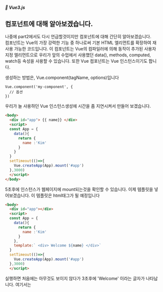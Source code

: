 ##### 🌵 Vue3.js

## 컴포넌트에 대해 알아보겠습니다.  

나중에 part2에서도 다시 언급할것이지만 컴포넌트에 대해 간단히 알아보겠습니다.   
컴포넌트는 Vue의 가장 강력한 기능 중 하나로써 기본 HTML 엘리먼트를 확장하여 재사용 가능한 코드입니다. 이 컴포넌트는 Vue의 컴파일러에 의해 동작이 추가된 사용자 지정 엘리먼트으로 우리가 앞의 수업에서 사용했던 data(),  methods, computed, watch등 속성을 사용할 수 있습니다.
또한 Vue 컴포넌트는 Vue 인스턴스이기도 합니다.  

생성하는 방법은, Vue.component(tagName, options)입니다
```
Vue.component('my-component', {
  // 옵션
})
```  
우리가 늘 사용하던 Vue 인스턴스생성에 시간을 좀 지연시켜서 만들어 보겠습니다. 
```html
<body>
  <div id="app"> {{ name}} </div>
  <script>
  const App = {
    data(){
      return {
        name :'Kim'
      }
    }
  }
  setTimeout(()=>{
    Vue.createApp(App).mount('#app')
  },3000)
  </script>
</body>
```
5초후에 인스턴스가 웹페이지에 mount되는것을 확인할 수 있습니다. 이제 템플릿을 넣어보겠습니다. 이 템플릿은 html태그가 될 예정입니다

```html
<body>
  <div id="app"></div>
  <script>
  const App = {
    data(){
      return {
        name :'Kim'
      }
    },
    template:` <div> Welcome ${name} </div>`
  }
  setTimeout(()=>{
    Vue.createApp(App).mount('#app')
  },3000)
  </script>
```   
실행하면 처음에는 아무것도 보이지 않다가 3초후에 'Welcome' 이라는 글자가 나타납니다.  여기서는 


